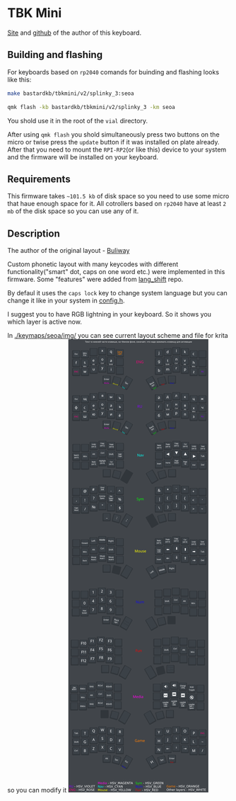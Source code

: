 # TBK Mini

[Site](https://bastardkb.com/) and [github](https://github.com/Bastardkb/) of the author of this keyboard.


## Building and flashing

For keyboards based on `rp2040` comands for buinding and flashing looks like this:
```sh
make bastardkb/tbkmini/v2/splinky_3:seoa
```

```sh
qmk flash -kb bastardkb/tbkmini/v2/splinky_3 -km seoa
```

You shold use it in the root of the `vial` directory.

After using `qmk flash` you shold simultaneously press two buttons on the micro or twise press the `update` button if it was installed on plate already. After that you need to mount the `RPI-RP2`(or like this) device to your system and the firmware will be installed on your keyboard.


## Requirements

This firmware takes `~101.5 kb` of disk space so you need to use some micro that haue enough space for it. All cotrollers based on `rp2040` have at least `2 mb` of the disk space so you can use any of it.


## Description

The author of the original layout - [Buliway](https://github.com/Buliway)

Custom phonetic layout with many keycodes with different functionality("smart" dot, caps on one word etc.) were implemented in this firmware. Some "features" were added from [lang_shift](https://github.com/klavarog/lang_shift) repo.

By defaul it uses the `caps lock` key to change system language but you can change it like in your system in [config.h](./keymaps/seoa/config.h).

I suggest you to have RGB lightning in your keyboard. So it shows you which layer is active now.

In [./keymaps/seoa/img/](./keymaps/seoa/img/) you can see current layout scheme and file for krita so you can modify it ![](./keymaps/seoa/img/layers.png)